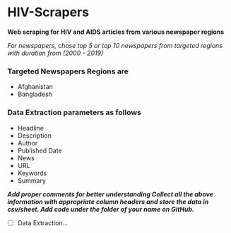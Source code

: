 # HIV-Scrapers

**Web scraping for HIV and AIDS articles from various newspaper regions**

*For newspapers, chose top 5 or top 10 newspapers from targeted regions with duration from (2000 - 2019)*

### Targeted Newspapers Regions are

- Afghanistan
- Bangladesh

### Data Extraction parameters as follows
- Headline
- Description
- Author
- Published Date
- News
- URL
- Keywords
- Summary

***Add proper comments for better understanding Collect all the above information with appropriate column headers and store the data in csv/sheet. Add code under the folder of your name on GitHub.***

- [ ] Data Extraction...
